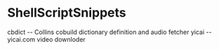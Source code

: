 # ShellScriptSnippets

cbdict --  Collins cobuild dictionary definition and audio fetcher
yicai -- yicai.com video downloder
